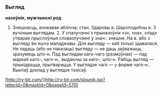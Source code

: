 ### Выгляд
**назоўнік, мужчынскі род**

1. Знешнасць, вонкавае аблічча; стан. Здаровы в. Шароподобны в. З вучоным выглядам. 2. У спалучэнні з прыназоўнік «з», «на», «пад» утварае прыслоўныя словазлучэнні ў знач.: знешне. На в. або з выгляду ён яшчэ маладжавы. Для выгляду — каб толькі здавалася. Не падаць (або не паказаць) выгляду — не даць заўважыць, зразумець што-н. Пад выглядам каго-чаго (размоўнае) — пад маркай каго-, чаго-н., выдаючы за каго-, што-н. Рабіць выгляд — прыкідвацца, прытварацца. У выглядзе чаго — у форме чаго-н. Выклаў доклад у выглядзе тэзісаў.

<a rel="author">[http://rv-blr.com/](http://rv-blr.com/slounik.jsp?letterId=0&maskId=0&pageId=570)</a>
